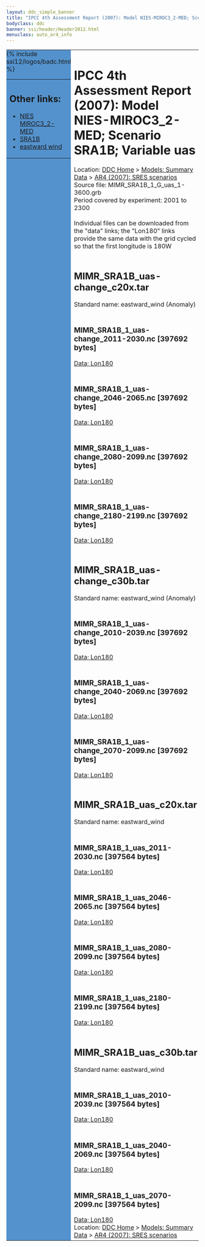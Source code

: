 ```yaml
---
layout: ddc_simple_banner
title: "IPCC 4th Assessment Report (2007): Model NIES-MIROC3_2-MED; Scenario SRA1B; Variable uas"
bodyclass: ddc
banner: ssi/header/Header2012.html
menuclass: auto_ar4_info
---
```



<table width="100%" border="0" cellspacing="0" cellpadding="0" style="border-collapse: collapse;">
<tr style="margin:0;padding:0;border:0;">
<td style="margin:0;padding:0;border:0;height:1pt;width:150pt;background:#5492CD;" valign="top" >

<div id="lh-col2" class="auto_ar4_info">
<table class="menumain" bgcolor="#5492CD" cellspacing="0" width="100%" border="0">
<tr><td>
<h2> Other links:</h2>
<ul>
<li><a href="/auto/ar4/model-NIES-MIROC3_2-MED.html">NIES<br/>MIROC3_2-MED</a></li>
<li><a href="/auto/ar4/scenario-SRA1B.html">SRA1B</a></li>
<li><a href="/auto/ar4/var-eastward_wind.html">eastward wind</a></li>
</ul>
</td></tr>
{% include ssi12/logos/badc.html %}
</table>
</div>
</td>
<td><h1>IPCC 4th Assessment Report (2007): Model NIES-MIROC3_2-MED; Scenario SRA1B; Variable uas</h1>

<!-- Breadcrumb1 -->
<div id="breadcrumb1" align="left">
Location: <a href="/index.html">DDC Home</a> > <a href="/sim/gcm_clim/">Models: Summary Data</a>
> <a href="/sim/gcm_clim/SRES_AR4/index.html">AR4 (2007): SRES scenarios</a>
</div>
<!-- End of Breadcrumb1 -->Source file: MIMR_SRA1B_1_G_uas_1-3600.grb
<br/>
Period covered by experiment: 2001 to 2300<br/>
<br/>Individual files can be downloaded from the "data" links; the "Lon180" links provide the same data
         with the grid cycled so that the first longitude is 180W<br/>
<br/><h2>MIMR_SRA1B_uas-change_c20x.tar</h2>
Standard name: eastward_wind (Anomaly)<br>
<br/><h3>MIMR_SRA1B_1_uas-change_2011-2030.nc [397692 bytes]</h3>
<a href="/cgi-bin/downl/ar4_nc/uas/MIMR_SRA1B_1_uas-change_2011-2030.nc">Data; </a><a href="/cgi-bin/downl/ar4_nc/uas/MIMR_SRA1B_1_uas-change_2011-2030.cyto180.nc"> Lon180</a><br/>
<br/><h3>MIMR_SRA1B_1_uas-change_2046-2065.nc [397692 bytes]</h3>
<a href="/cgi-bin/downl/ar4_nc/uas/MIMR_SRA1B_1_uas-change_2046-2065.nc">Data; </a><a href="/cgi-bin/downl/ar4_nc/uas/MIMR_SRA1B_1_uas-change_2046-2065.cyto180.nc"> Lon180</a><br/>
<br/><h3>MIMR_SRA1B_1_uas-change_2080-2099.nc [397692 bytes]</h3>
<a href="/cgi-bin/downl/ar4_nc/uas/MIMR_SRA1B_1_uas-change_2080-2099.nc">Data; </a><a href="/cgi-bin/downl/ar4_nc/uas/MIMR_SRA1B_1_uas-change_2080-2099.cyto180.nc"> Lon180</a><br/>
<br/><h3>MIMR_SRA1B_1_uas-change_2180-2199.nc [397692 bytes]</h3>
<a href="/cgi-bin/downl/ar4_nc/uas/MIMR_SRA1B_1_uas-change_2180-2199.nc">Data; </a><a href="/cgi-bin/downl/ar4_nc/uas/MIMR_SRA1B_1_uas-change_2180-2199.cyto180.nc"> Lon180</a><br/>
<br/><h2>MIMR_SRA1B_uas-change_c30b.tar</h2>
Standard name: eastward_wind (Anomaly)<br>
<br/><h3>MIMR_SRA1B_1_uas-change_2010-2039.nc [397692 bytes]</h3>
<a href="/cgi-bin/downl/ar4_nc/uas/MIMR_SRA1B_1_uas-change_2010-2039.nc">Data; </a><a href="/cgi-bin/downl/ar4_nc/uas/MIMR_SRA1B_1_uas-change_2010-2039.cyto180.nc"> Lon180</a><br/>
<br/><h3>MIMR_SRA1B_1_uas-change_2040-2069.nc [397692 bytes]</h3>
<a href="/cgi-bin/downl/ar4_nc/uas/MIMR_SRA1B_1_uas-change_2040-2069.nc">Data; </a><a href="/cgi-bin/downl/ar4_nc/uas/MIMR_SRA1B_1_uas-change_2040-2069.cyto180.nc"> Lon180</a><br/>
<br/><h3>MIMR_SRA1B_1_uas-change_2070-2099.nc [397692 bytes]</h3>
<a href="/cgi-bin/downl/ar4_nc/uas/MIMR_SRA1B_1_uas-change_2070-2099.nc">Data; </a><a href="/cgi-bin/downl/ar4_nc/uas/MIMR_SRA1B_1_uas-change_2070-2099.cyto180.nc"> Lon180</a><br/>
<br/><h2>MIMR_SRA1B_uas_c20x.tar</h2>
Standard name: eastward_wind<br>
<br/><h3>MIMR_SRA1B_1_uas_2011-2030.nc [397564 bytes]</h3>
<a href="/cgi-bin/downl/ar4_nc/uas/MIMR_SRA1B_1_uas_2011-2030.nc">Data; </a><a href="/cgi-bin/downl/ar4_nc/uas/MIMR_SRA1B_1_uas_2011-2030.cyto180.nc"> Lon180</a><br/>
<br/><h3>MIMR_SRA1B_1_uas_2046-2065.nc [397564 bytes]</h3>
<a href="/cgi-bin/downl/ar4_nc/uas/MIMR_SRA1B_1_uas_2046-2065.nc">Data; </a><a href="/cgi-bin/downl/ar4_nc/uas/MIMR_SRA1B_1_uas_2046-2065.cyto180.nc"> Lon180</a><br/>
<br/><h3>MIMR_SRA1B_1_uas_2080-2099.nc [397564 bytes]</h3>
<a href="/cgi-bin/downl/ar4_nc/uas/MIMR_SRA1B_1_uas_2080-2099.nc">Data; </a><a href="/cgi-bin/downl/ar4_nc/uas/MIMR_SRA1B_1_uas_2080-2099.cyto180.nc"> Lon180</a><br/>
<br/><h3>MIMR_SRA1B_1_uas_2180-2199.nc [397564 bytes]</h3>
<a href="/cgi-bin/downl/ar4_nc/uas/MIMR_SRA1B_1_uas_2180-2199.nc">Data; </a><a href="/cgi-bin/downl/ar4_nc/uas/MIMR_SRA1B_1_uas_2180-2199.cyto180.nc"> Lon180</a><br/>
<br/><h2>MIMR_SRA1B_uas_c30b.tar</h2>
Standard name: eastward_wind<br>
<br/><h3>MIMR_SRA1B_1_uas_2010-2039.nc [397564 bytes]</h3>
<a href="/cgi-bin/downl/ar4_nc/uas/MIMR_SRA1B_1_uas_2010-2039.nc">Data; </a><a href="/cgi-bin/downl/ar4_nc/uas/MIMR_SRA1B_1_uas_2010-2039.cyto180.nc"> Lon180</a><br/>
<br/><h3>MIMR_SRA1B_1_uas_2040-2069.nc [397564 bytes]</h3>
<a href="/cgi-bin/downl/ar4_nc/uas/MIMR_SRA1B_1_uas_2040-2069.nc">Data; </a><a href="/cgi-bin/downl/ar4_nc/uas/MIMR_SRA1B_1_uas_2040-2069.cyto180.nc"> Lon180</a><br/>
<br/><h3>MIMR_SRA1B_1_uas_2070-2099.nc [397564 bytes]</h3>
<a href="/cgi-bin/downl/ar4_nc/uas/MIMR_SRA1B_1_uas_2070-2099.nc">Data; </a><a href="/cgi-bin/downl/ar4_nc/uas/MIMR_SRA1B_1_uas_2070-2099.cyto180.nc"> Lon180</a><br/>
<!-- Breadcrumb2 -->
<div id="breadcrumb2" align="left">
Location: <a href="/index.html">DDC Home</a> > <a href="/sim/gcm_clim/">Models: Summary Data</a>
> <a href="/sim/gcm_clim/SRES_AR4/index.html">AR4 (2007): SRES scenarios</a>
</div>
<!-- End of Breadcrumb2 --></td></tr></table>
